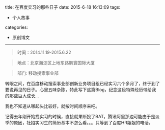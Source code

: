 title: 在百度实习的那些日子
date: 2015-6-18 16:13:09
tags:

 - 个人故事

categories:

 - 原创博文

---

>时间：2014.11.19-2015.6.22

>地点：北京海淀区上地东路鹏寰国际大厦

>部门: 移动搜索事业部



转眼之间，在百度移动搜索事业部创新业务项目组已经实习六个多月了，终于到了要说再见的日子。心里五味杂陈，特此写下这篇Blog，纪念这段特殊经历带给我的那些巨大成长...

<!--more-->


我也不知道从哪起头比较好，就按时间顺序来吧。

记得去年刚开始找实习的时候，直接就果断投了BAT，腾讯阿里那边可能由于是淡季的原因，社招实习生的简历基本不怎么看。。。只等到了百度HR姐姐的电话，